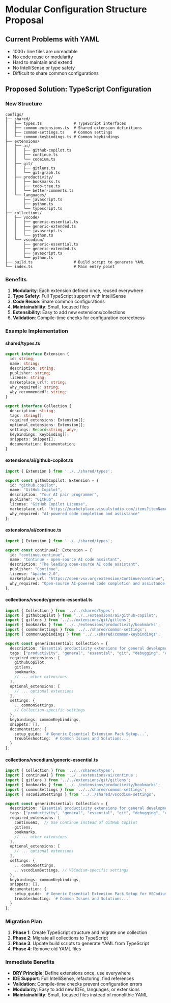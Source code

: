 # Modular Configuration Structure Proposal

## Current Problems with YAML
- 1000+ line files are unreadable
- No code reuse or modularity
- Hard to maintain and extend
- No IntelliSense or type safety
- Difficult to share common configurations

## Proposed Solution: TypeScript Configuration

### New Structure
```
configs/
├── shared/
│   ├── types.ts              # TypeScript interfaces
│   ├── common-extensions.ts  # Shared extension definitions
│   ├── common-settings.ts    # Common settings
│   └── common-keybindings.ts # Common keybindings
├── extensions/
│   ├── ai/
│   │   ├── github-copilot.ts
│   │   ├── continue.ts
│   │   └── codeium.ts
│   ├── git/
│   │   ├── gitlens.ts
│   │   └── git-graph.ts
│   ├── productivity/
│   │   ├── bookmarks.ts
│   │   ├── todo-tree.ts
│   │   └── better-comments.ts
│   └── languages/
│       ├── javascript.ts
│       ├── python.ts
│       └── typescript.ts
├── collections/
│   ├── vscode/
│   │   ├── generic-essential.ts
│   │   ├── generic-extended.ts
│   │   ├── javascript.ts
│   │   └── python.ts
│   └── vscodium/
│       ├── generic-essential.ts
│       ├── generic-extended.ts
│       ├── javascript.ts
│       └── python.ts
├── build.ts                  # Build script to generate YAML
└── index.ts                  # Main entry point
```

### Benefits
1. **Modularity**: Each extension defined once, reused everywhere
2. **Type Safety**: Full TypeScript support with IntelliSense
3. **Code Reuse**: Share common configurations
4. **Maintainability**: Small, focused files
5. **Extensibility**: Easy to add new extensions/collections
6. **Validation**: Compile-time checks for configuration correctness

### Example Implementation

#### shared/types.ts
```typescript
export interface Extension {
  id: string;
  name: string;
  description: string;
  publisher: string;
  license: string;
  marketplace_url?: string;
  why_required?: string;
  why_recommended?: string;
}

export interface Collection {
  description: string;
  tags: string[];
  required_extensions: Extension[];
  optional_extensions: Extension[];
  settings: Record<string, any>;
  keybindings: Keybinding[];
  snippets: Snippet[];
  documentation: Documentation;
}
```

#### extensions/ai/github-copilot.ts
```typescript
import { Extension } from '../../shared/types';

export const githubCopilot: Extension = {
  id: "github.copilot",
  name: "GitHub Copilot",
  description: "Your AI pair programmer",
  publisher: "GitHub",
  license: "GitHub Copilot License",
  marketplace_url: "https://marketplace.visualstudio.com/items?itemName=github.copilot",
  why_required: "AI-powered code completion and assistance"
};
```

#### extensions/ai/continue.ts
```typescript
import { Extension } from '../../shared/types';

export const continueAI: Extension = {
  id: "continue.continue",
  name: "Continue - open-source AI code assistant",
  description: "The leading open-source AI code assistant",
  publisher: "Continue",
  license: "Apache-2.0",
  marketplace_url: "https://open-vsx.org/extension/Continue/continue",
  why_required: "Open-source AI-powered code completion and assistance (GitHub Copilot alternative)"
};
```

#### collections/vscode/generic-essential.ts
```typescript
import { Collection } from '../../shared/types';
import { githubCopilot } from '../../extensions/ai/github-copilot';
import { gitlens } from '../../extensions/git/gitlens';
import { bookmarks } from '../../extensions/productivity/bookmarks';
import { commonSettings } from '../../shared/common-settings';
import { commonKeybindings } from '../../shared/common-keybindings';

export const genericEssential: Collection = {
  description: "Essential productivity extensions for general development in VSCode",
  tags: ["productivity", "general", "essential", "git", "debugging", "editing"],
  required_extensions: [
    githubCopilot,
    gitlens,
    bookmarks,
    // ... other extensions
  ],
  optional_extensions: [
    // ... optional extensions
  ],
  settings: {
    ...commonSettings,
    // Collection-specific settings
  },
  keybindings: commonKeybindings,
  snippets: [],
  documentation: {
    setup_guide: `# Generic Essential Extension Pack Setup...`,
    troubleshooting: `# Common Issues and Solutions...`
  }
};
```

#### collections/vscodium/generic-essential.ts
```typescript
import { Collection } from '../../shared/types';
import { continueAI } from '../../extensions/ai/continue';
import { gitlens } from '../../extensions/git/gitlens';
import { bookmarks } from '../../extensions/productivity/bookmarks';
import { commonSettings } from '../../shared/common-settings';
import { vscodiumSettings } from '../../shared/vscodium-settings';

export const genericEssential: Collection = {
  description: "Essential productivity extensions for general development in VSCodium",
  tags: ["productivity", "general", "essential", "git", "debugging", "editing", "open-source"],
  required_extensions: [
    continueAI,  // Use Continue instead of GitHub Copilot
    gitlens,
    bookmarks,
    // ... other extensions
  ],
  optional_extensions: [
    // ... optional extensions
  ],
  settings: {
    ...commonSettings,
    ...vscodiumSettings, // VSCodium-specific settings
  },
  keybindings: commonKeybindings,
  snippets: [],
  documentation: {
    setup_guide: `# Generic Essential Extension Pack Setup for VSCodium...`,
    troubleshooting: `# Common Issues and Solutions...`
  }
};
```

### Migration Plan

1. **Phase 1**: Create TypeScript structure and migrate one collection
2. **Phase 2**: Migrate all collections to TypeScript
3. **Phase 3**: Update build scripts to generate YAML from TypeScript
4. **Phase 4**: Remove old YAML files

### Immediate Benefits

- **DRY Principle**: Define extensions once, use everywhere
- **IDE Support**: Full IntelliSense, refactoring, find references
- **Validation**: Compile-time checks prevent configuration errors
- **Modularity**: Easy to add new IDEs, languages, or extensions
- **Maintainability**: Small, focused files instead of monolithic YAML
